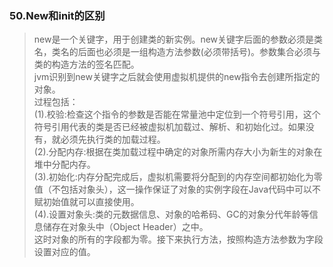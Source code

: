 ### 50.New和init的区别
>new是一个关键字，用于创建类的新实例。new关键字后面的参数必须是类名，类名的后面也必须是一组构造方法参数(必须带括号)。参数集合必须与类的构造方法的签名匹配。              
 jvm识别到new关键字之后就会使用虚拟机提供的new指令去创建所指定的对象。                    
 过程包括：                      
 (1).校验:检查这个指令的参数是否能在常量池中定位到一个符号引用，这个符号引用代表的类是否已经被虚拟机加载过、解析、和初始化过。如果没有，就必须先执行类的加载过程。                    
 (2).分配内存:根据在类加载过程中确定的对象所需内存大小为新生的对象在堆中分配内存。                
 (3).初始化:内存分配完成后，虚拟机需要将分配到的内存空间都初始化为零值（不包括对象头），这一操作保证了对象的实例字段在Java代码中可以不赋初始值就可以直接使用。                
 (4).设置对象头:类的元数据信息、对象的哈希码、GC的对象分代年龄等信息储存在对象头中（Object Header）之中。                 
 这时对象的所有的字段都为零。接下来执行<init>方法，按照构造方法参数为字段设置对应的值。             

